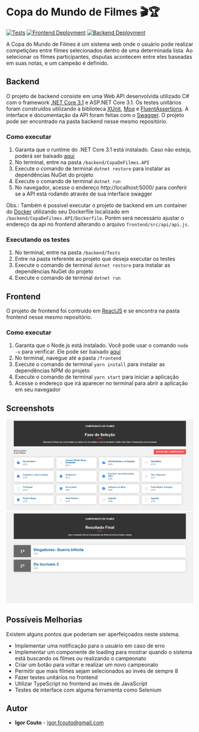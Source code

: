 # Copa do Mundo de Filmes 🎬🏆

[![Tests](https://github.com/igor-couto/CopaFilmes/actions/workflows/tests.yml/badge.svg)](https://github.com/igor-couto/CopaFilmes/actions/workflows/tests.yml)
[![Frontend Deployment](https://github.com/igor-couto/CopaFilmes/actions/workflows/frontend-pipeline.yml/badge.svg)](https://github.com/igor-couto/CopaFilmes/actions/workflows/frontend-pipeline.yml)
[![Backend Deployment](https://github.com/igor-couto/CopaFilmes/actions/workflows/backend-pipeline.yml/badge.svg)](https://github.com/igor-couto/CopaFilmes/actions/workflows/backend-pipeline.yml)

A Copa do Mundo de Filmes é um sistema web onde o usuário pode realizar competições entre filmes selecionados dentro de uma determinada lista. Ao selecionar os filmes participantes, disputas acontecem entre eles baseadas em suas notas, e um campeão é definido.

## Backend

O projeto de backend consiste em uma Web API desenvolvida utilizado C# com o framework [.NET Core 3.1](https://dotnet.microsoft.com/) e ASP.NET Core 3.1. Os testes unitários foram construidos utilizando a biblioteca [XUnit](https://xunit.net/), [Moq](https://github.com/devlooped/moq) e [FluentAssertions](https://fluentassertions.com/). A interface e documentação da API foram feitas com o [Swagger](https://swagger.io/). O projeto pode ser encontrado na pasta backend nesse mesmo repositório.

### Como executar

1. Garanta que o runtime do .NET Core 3.1 está instalado. Caso não esteja, poderá ser baixado [aqui](https://dotnet.microsoft.com/download)
2. No terminal, entre na pasta `/backend/CopaDeFilmes.API`
3. Execute o comando de terminal `dotnet restore` para instalar as dependências NuGet do projeto
4. Execute o comando de terminal `dotnet run`
5. No navegador, acesse o endereço http://localhost:5000/ para conferir se a API está rodando através de sua interface swagger

Obs.: Também é possível executar o projeto de backend em um container do [Docker](https://docker.com) utilizando seu Dockerfile localizado em `/backend/CopaDeFilmes.API/Dockerfile`. Porém será necessário ajustar o endereço da api no frontend alterando o arquivo `frontend/src/api/api.js`.

### Executando os testes

1. No terminal, entre na pasta `/backend/Tests`
2. Entre na pasta referente ao projeto que deseja executar os testes
3. Execute o comando de terminal `dotnet restore` para instalar as dependências NuGet do projeto
4. Execute o comando de terminal `dotnet run`

## Frontend

O projeto de frontend foi contruido em [ReactJS](https://reactjs.org) e se encontra na pasta frontend nesse mesmo repositório.

### Como executar

1. Garanta que o Node.js está instalado. Você pode usar o comando `node -v` para verificar. Ele pode ser baixado [aqui](https://nodejs.org/pt-br/download/) 
2. No terminal, navegue até a pasta `/frontend`
3. Execute o comando de terminal `yarn install` para instalar as dependências NPM do projeto
4. Execute o comando de terminal `yarn start` para iniciar a aplicação
5. Acesse o endereço que irá aparecer no terminal para abrir a aplicação em seu navegador

## Screenshots

![Seleção de Filmes](https://github.com/igor-couto/CopaFilmes/blob/master/screenshots/screenshot_selecao.png)
![Resultado do Campeonato](https://github.com/igor-couto/CopaFilmes/blob/master/screenshots/screenshot_resultado.png)

## Possíveis Melhorias

Existem alguns pontos que poderiam ser aperfeiçoados neste sistema.

- Implementar uma notificação para o usuário em caso de erro
- Implementar um componente de loading para mostrar quando o sistema está buscando os filmes ou realizando o campeonato
- Criar um botão para voltar e realizar um novo campeonato
- Permitir que mais filmes sejam selecionados ao invés de sempre 8
- Fazer testes unitários no frontend
- Utilizar TypeScript no frontend ao invés de JavaScript
- Testes de interface com alguma ferramenta como Selenium

## Autor

* **Igor Couto** - [igor.fcouto@gmail.com](mailto:igor.fcouto@gmail.com)
